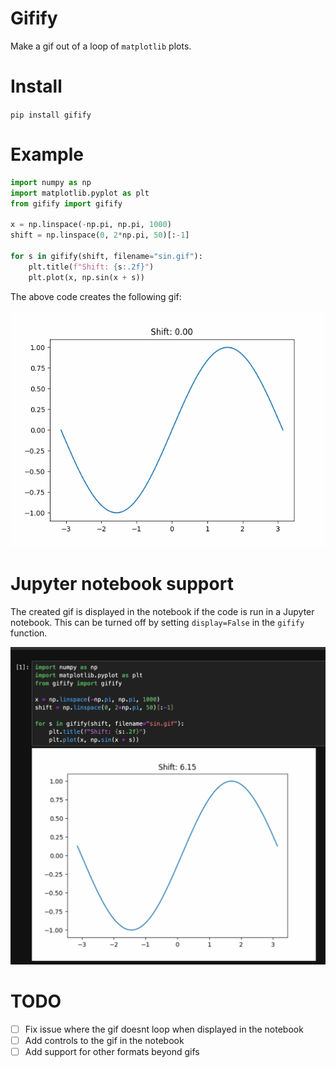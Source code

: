 # Gifify

Make a gif out of a loop of `matplotlib` plots.

# Install

`pip install gifify`

# Example

```python
import numpy as np
import matplotlib.pyplot as plt
from gifify import gifify

x = np.linspace(-np.pi, np.pi, 1000)
shift = np.linspace(0, 2*np.pi, 50)[:-1]

for s in gifify(shift, filename="sin.gif"):
    plt.title(f"Shift: {s:.2f}")
    plt.plot(x, np.sin(x + s))

```

The above code creates the following gif:

![sin](sin.gif)

# Jupyter notebook support

The created gif is displayed in the notebook if the code is run in a Jupyter notebook.
This can be turned off by setting `display=False` in the `gifify` function.

![example](example.png)

# TODO

-   [ ] Fix issue where the gif doesnt loop when displayed in the notebook
-   [ ] Add controls to the gif in the notebook
-   [ ] Add support for other formats beyond gifs
